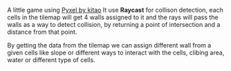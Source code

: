 A little game using <a href="https://github.com/kitao/pyxel">Pyxel by kitao</a>
It use <b>Raycast</b> for collison detection, each cells in the tilemap will get 4 walls assigned to it and the rays will pass the walls as a way to detect collision, by returning a point of intersection and a distance from that point.

By getting the data from the tilemap we can assign different wall from a given cells like slope or different ways to interact with the cells, clibing area, water or different type of cells.
